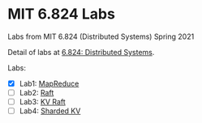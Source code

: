 # MIT 6.824 Labs
Labs from MIT 6.824 (Distributed Systems) Spring 2021

Detail of labs at [6.824: Distributed Systems](https://pdos.csail.mit.edu/6.824/schedule.html).

Labs:
- [x] Lab1:  [MapReduce](https://github.com/hoangmaihuy/mit-6.824/tree/MapReduce)
- [ ] Lab2:  [Raft](https://github.com/hoangmaihuy/mit-6.824/tree/master)
- [ ] Lab3:  [KV Raft](https://github.com/hoangmaihuy/mit-6.824/tree/master)
- [ ] Lab4:  [Sharded KV](https://github.com/hoangmaihuy/mit-6.824/tree/master)

